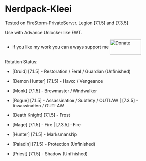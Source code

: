 # Nerdpack-Kleei
Tested on FireStorm-PrivateServer. Legion [7.1.5] and [7.3.5]

Use with Advance Unlocker like EWT.

- If you like my work you can always support me <a href="https://www.paypal.me/thekleei"><img src="https://pbs.twimg.com/media/DgQW88wVAAAFWeI.jpg" alt="Donate" width="100" height="50" align = "center" /></a>

Rotation Status:

- [Druid]
  [7.1.5] - Restoration / Feral / Guardian (Unfinished)

- [Demon Hunter]
  [7.1.5] - Havoc / Vengeance

- [Monk]
  [7.1.5] - Brewmaster / Windwalker

- [Rogue]
  [7.1.5] - Assassination / Subtlety / OUTLAW |
  [7.3.5] - Assassination / OUTLAW

- [Death Knight]
  [7.1.5] - Frost

- [Mage]
  [7.1.5] - Fire |
  [7.3.5] - Fire

- [Hunter]
  [7.1.5] - Marksmanship

- [Paladin]
  [7.1.5] - Protection (Unfinished)

- [Priest]
  [7.1.5] - Shadow (Unfinished)